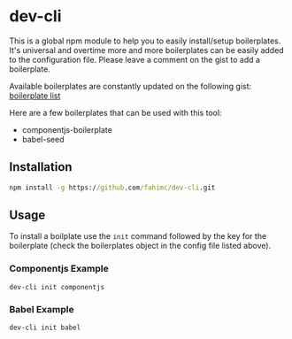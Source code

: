 # dev-cli
This is a global npm module to help you to easily install/setup boilerplates.  
It's universal and overtime more and more boilerplates can be easily added to the configuration file. Please leave a comment on the gist to add a boilerplate.  

Available boilerplates are constantly updated on the following gist:  
[boilerplate list](https://gist.github.com/fahimc/8ddd9c2741d436758be61423713510d8)   

Here are a few boilerplates that can be used with this tool:
- componentjs-boilerplate
- babel-seed

 ## Installation  
 ```cmd
npm install -g https://github.com/fahimc/dev-cli.git
```  

## Usage  
To install a boilplate use the `init` command followed by the key for the boilerplate (check the boilerplates object in the config file listed above).  

### Componentjs Example
```
dev-cli init componentjs
```

### Babel Example
```
dev-cli init babel
```

